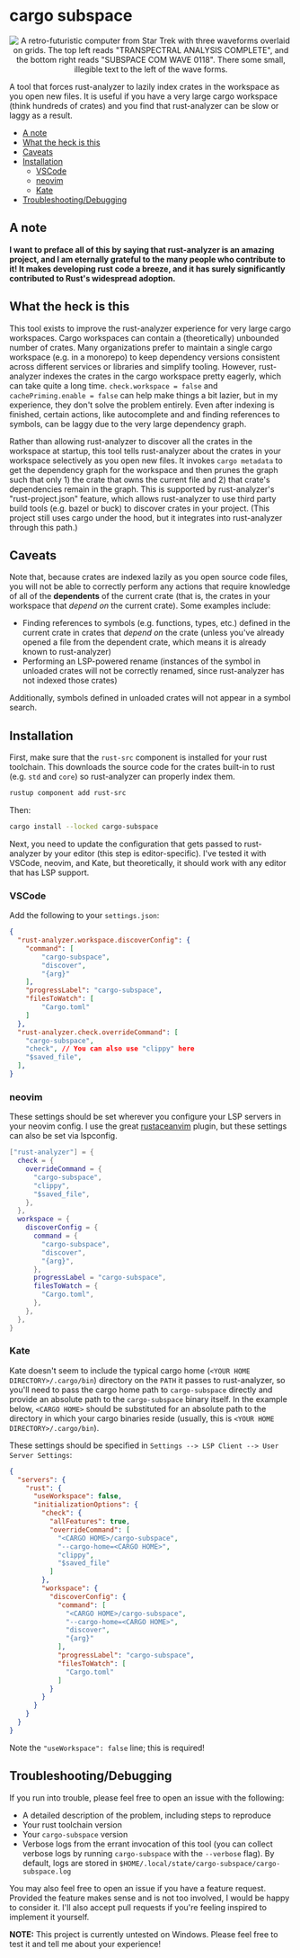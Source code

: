 # cargo subspace

<div align="center">

![A retro-futuristic computer from Star Trek with three waveforms overlaid on grids. The top left reads "TRANSPECTRAL ANALYSIS COMPLETE", and the bottom right reads "SUBSPACE COM WAVE 0118". There some small, illegible text to the left of the wave forms.](subspace.jpg)

</div>

A tool that forces rust-analyzer to lazily index crates in the workspace as you open new files. It
is useful if you have a very large cargo workspace (think hundreds of crates) and you find that
rust-analyzer can be slow or laggy as a result.

- [A note](#a-note)
- [What the heck is this](#what-the-heck-is-this)
- [Caveats](#caveats)
- [Installation](#installation)
  - [VSCode](#vscode)
  - [neovim](#neovim)
  - [Kate](#kate)
- [Troubleshooting/Debugging](#troubleshootingdebugging)

## A note

**I want to preface all of this by saying that rust-analyzer is an amazing project, and I am
eternally grateful to the many people who contribute to it! It makes developing rust code a breeze,
and it has surely significantly contributed to Rust's widespread adoption.**

## What the heck is this

This tool exists to improve the rust-analyzer experience for very large cargo workspaces.
Cargo workspaces can contain a (theoretically) unbounded number of crates. Many organizations
prefer to maintain a single cargo workspace (e.g. in a monorepo) to keep dependency versions
consistent across different services or libraries and simplify tooling. However, rust-analyzer
indexes the crates in the cargo workspace pretty eagerly, which can take quite a long time.
`check.workspace = false` and `cachePriming.enable = false` can help make things a bit lazier,
but in my experience, they don't solve the problem entirely. Even after indexing is finished,
certain actions, like autocomplete and and finding references to symbols, can be laggy due to the
very large dependency graph.

Rather than allowing rust-analyzer to discover all the crates in the workspace at startup, this
tool tells rust-analyzer about the crates in your workspace selectively as you open new files. It
invokes `cargo metadata` to get the dependency graph for the workspace and then prunes the graph
such that only 1) the crate that owns the current file and 2) that crate's dependencies remain in
the graph. This is supported by rust-analyzer's "rust-project.json" feature, which allows
rust-analyzer to use third party build tools (e.g. bazel or buck) to discover crates in your
project. (This project still uses cargo under the hood, but it integrates into rust-analyzer
through this path.)

## Caveats

Note that, because crates are indexed lazily as you open source code files, you will not be able to
correctly perform any actions that require knowledge of all of the **dependents** of the current
crate (that is, the crates in your workspace that *depend on* the current crate). Some examples
include:

- Finding references to symbols (e.g. functions, types, etc.) defined in the current crate in
  crates that *depend on* the crate (unless you've already opened a file from the dependent crate,
  which means it is already known to rust-analyzer)
- Performing an LSP-powered rename (instances of the symbol in unloaded crates will not be
  correctly renamed, since rust-analyzer has not indexed those crates)

Additionally, symbols defined in unloaded crates will not appear in a symbol search.

## Installation

First, make sure that the `rust-src` component is installed for your rust toolchain. This downloads
the source code for the crates built-in to rust (e.g. `std` and `core`) so rust-analyzer can
properly index them.

```sh
rustup component add rust-src
```

Then:

```sh
cargo install --locked cargo-subspace
```

Next, you need to update the configuration that gets passed to rust-analyzer by your editor (this
step is editor-specific). I've tested it with VSCode, neovim, and Kate, but theoretically, it
should work with any editor that has LSP support.

### VSCode

Add the following to your `settings.json`:

```json
{
  "rust-analyzer.workspace.discoverConfig": {
    "command": [
        "cargo-subspace",
        "discover",
        "{arg}"
    ],
    "progressLabel": "cargo-subspace",
    "filesToWatch": [
        "Cargo.toml"
    ]
  },
  "rust-analyzer.check.overrideCommand": [
    "cargo-subspace",
    "check", // You can also use "clippy" here
    "$saved_file",
  ],
}
```

### neovim

These settings should be set wherever you configure your LSP servers in your neovim config. I use 
the great [rustaceanvim](https://github.com/mrcjkb/rustaceanvim) plugin, but these settings can
also be set via lspconfig.

```lua
["rust-analyzer"] = {
  check = {
    overrideCommand = {
      "cargo-subspace",
      "clippy",
      "$saved_file",
    },
  },
  workspace = {
    discoverConfig = {
      command = {
        "cargo-subspace",
        "discover",
        "{arg}",
      },
      progressLabel = "cargo-subspace",
      filesToWatch = {
        "Cargo.toml",
      },
    },
  },
}
```

### Kate

Kate doesn't seem to include the typical cargo home (`<YOUR HOME DIRECTORY>/.cargo/bin`) directory
on the `PATH` it passes to rust-analyzer, so you'll need to pass the cargo home path to
`cargo-subspace` directly and provide an absolute path to the `cargo-subspace` binary itself.
In the example below, `<CARGO HOME>` should be substituted for an absolute path to the directory
in which your cargo binaries reside (usually, this is `<YOUR HOME DIRECTORY>/.cargo/bin`).

These settings should be specified in `Settings --> LSP Client --> User Server Settings`:

```json
{
  "servers": {
    "rust": {
      "useWorkspace": false,
      "initializationOptions": {
        "check": {
          "allFeatures": true,
          "overrideCommand": [
            "<CARGO HOME>/cargo-subspace",
            "--cargo-home=<CARGO HOME>",
            "clippy",
            "$saved_file"
          ]
        },
        "workspace": {
          "discoverConfig": {
            "command": [
              "<CARGO HOME>/cargo-subspace",
              "--cargo-home=<CARGO HOME>",
              "discover",
              "{arg}"
            ],
            "progressLabel": "cargo-subspace",
            "filesToWatch": [
              "Cargo.toml"
            ]
          }
        }
      }
    }
  }
}
```

Note the `"useWorkspace": false` line; this is required!

## Troubleshooting/Debugging

If you run into trouble, please feel free to open an issue with the following:

- A detailed description of the problem, including steps to reproduce
- Your rust toolchain version
- Your `cargo-subspace` version
- Verbose logs from the errant invocation of this tool (you can collect verbose logs by
  running `cargo-subspace` with the `--verbose` flag). By default, logs are stored in
  `$HOME/.local/state/cargo-subspace/cargo-subspace.log`

You may also feel free to open an issue if you have a feature request. Provided the feature makes
sense and is not too involved, I would be happy to consider it. I'll also accept pull requests if
you're feeling inspired to implement it yourself.

**NOTE:** This project is currently untested on Windows. Please feel free to test it and tell me
about your experience!
